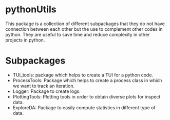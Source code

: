 # pythonUtils
This package is a collection of different subpackages that they do not have connection between each other but the use to complement other codes in python.
They are useful to save time and reduce complexity in other projects in python.


# Subpackages

* TUI_tools: package which helps to create a TUI for a python code.
* ProcessTools: Package which helps to create a process class in which we want to track an iteration.
* Logger: Package to create logs.
* PlottingTools: Plotting tools in order to obtain diverse plots for inspect data.
* ExploreDA: Package to easily compute statistics in different type of data.


